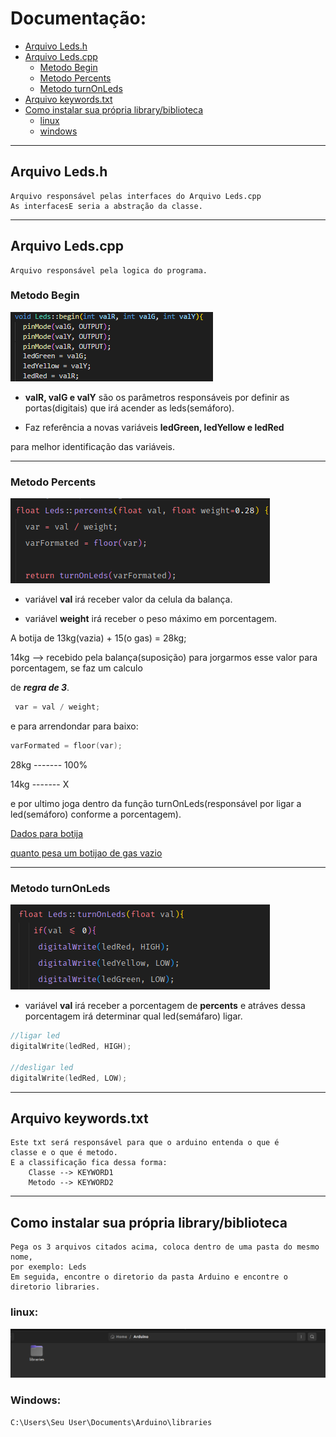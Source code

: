 # Documentação:
- [Arquivo Leds.h](#arquivo-ledsh)
- [Arquivo Leds.cpp](#arquivo-ledscpp)
	- [Metodo Begin](#metodo-begin)
	- [Metodo Percents](#metodo-percents)
	- [Metodo turnOnLeds](#metodo-turnonleds)
- [Arquivo keywords.txt](#arquivo-keywordstxt)
- [Como instalar sua própria library/biblioteca](#como-instalar-sua-própria-librarybiblioteca)
	- [linux](#linux)
	- [windows](#windows)
________________________________________________________________

## Arquivo Leds.h
	Arquivo responsável pelas interfaces do Arquivo Leds.cpp
	As interfacesE seria a abstração da classe.

________________________________________________________________
## Arquivo Leds.cpp
	Arquivo responsável pela logica do programa.

### Metodo Begin
<img src="./doc/function_begin.png" alt="imagem funcao begin"/>

- **valR, valG e valY** são os parâmetros responsáveis por definir 
as portas(digitais) que irá acender as leds(semáforo).

- Faz referência a novas variáveis **ledGreen, ledYellow e ledRed**

para melhor identificação das variáveis.
________________________________________________________________
### Metodo Percents
<img src="./doc/function_percents.png"/>

- variável **val** irá receber valor da celula da balança.

- variável **weight** irá receber o peso máximo em porcentagem.

A botija de 13kg(vazia) + 15(o gas) = 28kg;

14kg --> recebido pela balança(suposição)
para jorgarmos esse valor para porcentagem, se faz um calculo

de ***regra de 3***. 

``` cpp
 var = val / weight;
```
e para arrendondar para baixo:
```cpp
varFormated = floor(var);
```

28kg ------- 100%

14kg ------- X

e por ultimo joga dentro da função turnOnLeds(responsável por ligar
a led(semáforo) conforme a porcentagem).

[Dados para botija](https://brainly.com.br/tarefa/10255772)

[quanto pesa um botijao de gas vazio](https://www.precodogas.com.br/quanto-pesa-um-botijao-de-gas-vazio.php)
________________________________________________________________
### Metodo turnOnLeds
<img src="./doc/function_turnOnLeds.png" alt="funcao ligar leds"/>

- variável **val** irá receber a porcentagem de **percents** e atráves
dessa porcentagem irá determinar qual led(semáfaro) ligar.

```cpp
//ligar led
digitalWrite(ledRed, HIGH);

//desligar led
digitalWrite(ledRed, LOW);
```

________________________________________________________________

## Arquivo keywords.txt
	Este txt será responsável para que o arduino entenda o que é 
	classe e o que é metodo.
	E a classificação fica dessa forma:
		Classe --> KEYWORD1
		Metodo --> KEYWORD2
________________________________________________________________

## Como instalar sua própria library/biblioteca
	Pega os 3 arquivos citados acima, coloca dentro de uma pasta do mesmo nome, 
	por exemplo: Leds
	Em seguida, encontre o diretorio da pasta Arduino e encontre o diretorio libraries.

### linux:
<img src="./doc/path_directory.png" alt="Caminho para instalacao"/>

### Windows:
 <code>C:\Users\Seu User\Documents\Arduino\libraries</code>